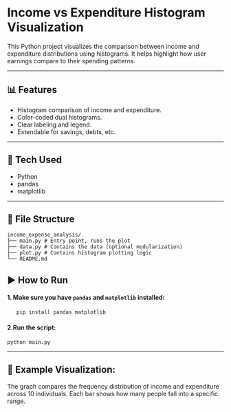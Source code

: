 # Income vs Expenditure Histogram Visualization

This Python project visualizes the comparison between income and expenditure distributions using histograms. It helps highlight how user earnings compare to their spending patterns.

---

## 📊 Features

- Histogram comparison of income and expenditure.
- Color-coded dual histograms.
- Clear labeling and legend.
- Extendable for savings, debts, etc.

---

## 🔧 Tech Used

- Python
- pandas
- matplotlib

---

## 📁 File Structure

```
income_expense_analysis/
├── main.py # Entry point, runs the plot
├── data.py # Contains the data (optional modularization)
├── plot.py # Contains histogram plotting logic
└── README.md
```

## ▶️ How to Run

#### 1. Make sure you have `pandas` and `matplotlib` installed:
```bash
   pip install pandas matplotlib
```


#### 2.Run the script:

```
python main.py
```

---

## 📌 Example Visualization:
The graph compares the frequency distribution of income and expenditure across 10 individuals. Each bar shows how many people fall into a specific range.
